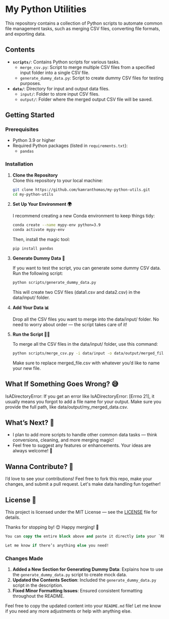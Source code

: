 # My Python Utilities

This repository contains a collection of Python scripts to automate common file management tasks, such as merging CSV files, converting file formats, and exporting data.

## Contents

- **`scripts/`**: Contains Python scripts for various tasks.
  - `merge_csv.py`: Script to merge multiple CSV files from a specified input folder into a single CSV file.
  - `generate_dummy_data.py`: Script to create dummy CSV files for testing purposes.
- **`data/`**: Directory for input and output data files.
  - `input/`: Folder to store input CSV files.
  - `output/`: Folder where the merged output CSV file will be saved.

## Getting Started

### Prerequisites

- Python 3.9 or higher
- Required Python packages (listed in `requirements.txt`):
  - `pandas`

### Installation

1. **Clone the Repository**  
   Clone this repository to your local machine:

   ```bash
   git clone https://github.com/kamranthomas/my-python-utils.git
   cd my-python-utils

2. **Set Up Your Environment 🌍**

    I recommend creating a new Conda environment to keep things tidy:

    ```bash
    conda create --name mypy-env python=3.9
    conda activate mypy-env
    ```

    Then, install the magic tool:

    ```bash
    pip install pandas
    ```

3. **Generate Dummy Data 📝**

    If you want to test the script, you can generate some dummy CSV data. Run the following script:

    ```bash
    python scripts/generate_dummy_data.py
    ```

    This will create two CSV files (data1.csv and data2.csv) in the data/input/ folder.

4. **Add Your Data 📊**

    Drop all the CSV files you want to merge into the data/input/ folder. No need to worry about order — the script takes care of it!

5. **Run the Script 🚴‍♂️**

    To merge all the CSV files in the data/input/ folder, use this command:

    ```bash
    python scripts/merge_csv.py -i data/input -o data/output/merged_file.csv
    ```

    Make sure to replace merged_file.csv with whatever you’d like to name your new file.

## **What If Something Goes Wrong? 😅**

IsADirectoryError: If you get an error like IsADirectoryError: [Errno 21], it usually means you forgot to add a file name for your output. Make sure you provide the full path, like data/output/my_merged_data.csv.

## **What’s Next? 🌟**

- I plan to add more scripts to handle other common data tasks — think conversions, cleaning, and more merging magic!
- Feel free to suggest any features or enhancements. Your ideas are always welcome! 🤗

## **Wanna Contribute? 👐**

I’d love to see your contributions! Feel free to fork this repo, make your changes, and submit a pull request. Let's make data handling fun together!

## **License 📜**

This project is licensed under the MIT License — see the [LICENSE](LICENSE) file for details.

Thanks for stopping by! 😊 Happy merging! 🎉

```sql
You can copy the entire block above and paste it directly into your `README.md` file. Make sure to update any placeholders, such as your GitHub repository URL, to match your actual information.

Let me know if there’s anything else you need!
```

### Changes Made

1. **Added a New Section for Generating Dummy Data**: Explains how to use the `generate_dummy_data.py` script to create mock data.
2. **Updated the Contents Section**: Included the `generate_dummy_data.py` script in the description.
3. **Fixed Minor Formatting Issues**: Ensured consistent formatting throughout the README.

Feel free to copy the updated content into your `README.md` file! Let me know if you need any more adjustments or help with anything else.
